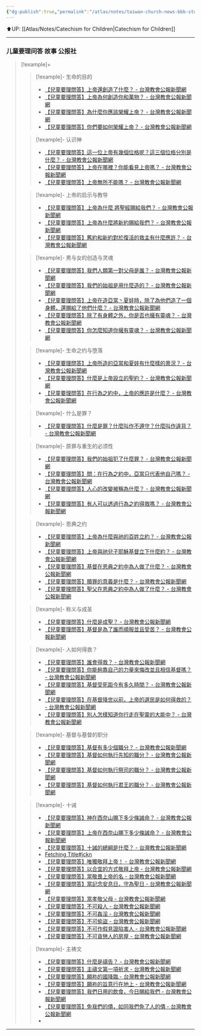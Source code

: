 ```yaml
---
{"dg-publish":true,"permalink":"/atlas/notes/taiwan-church-news-bbb-stories/","noteIcon":""}
---
```


⬆️UP: [[Atlas/Notes/Catechism for Children\|Catechism for Children]]

---

### 儿童要理问答 故事 公报社

> [!example]+ 
>
> > [!example]- 生命的目的
> > - [【兒童要理問答】上帝還創造了什麼？ - 台灣教會公報新聞網](https://tcnn.org.tw/archives/15027)
> > - [【兒童要理問答】上帝為何創造你和萬物？ - 台灣教會公報新聞網](https://tcnn.org.tw/archives/15026)
> > - [【兒童要理問答】為什麼你應該榮耀上帝？ - 台灣教會公報新聞網](https://tcnn.org.tw/archives/15038)
> > - [【兒童要理問答】你們要如何榮耀上帝？ - 台灣教會公報新聞網](https://tcnn.org.tw/archives/15033)
> 
> > [!example]- 认识神
> > - [【兒童要理問答】這一位上帝有幾個位格呢？這三個位格分別是什麼？ - 台灣教會公報新聞網](https://tcnn.org.tw/archives/15043)
> > - [【兒童要理問答】上帝在哪裡？你能看見上帝嗎？ - 台灣教會公報新聞網](https://tcnn.org.tw/archives/15053)
> > - [【兒童要理問答】上帝無所不能嗎？ - 台灣教會公報新聞網](https://tcnn.org.tw/archives/19332)
>
> > [!example]- 上帝的启示与教导
> > - [【兒童要理問答】上帝為什麼 將聖經賜給我們？ - 台灣教會公報新聞網](https://tcnn.org.tw/archives/22455)
> > - [【兒童要理問答】上帝為什麼將新約賜給我們？ - 台灣教會公報新聞網](https://tcnn.org.tw/archives/24957)
> > - [【兒童要理問答】舊約和新約對於復活的救主有什麼應許？ - 台灣教會公報新聞網](https://tcnn.org.tw/archives/25987)
> 
> > [!example]- 男与女的创造与灵魂
> > - [【兒童要理問答】我們人類第一對父母是誰？ - 台灣教會公報新聞網](https://tcnn.org.tw/archives/27115)
> > - [【兒童要理問答】我們的始祖是用什麼造的？ - 台灣教會公報新聞網](https://tcnn.org.tw/archives/28966)
> > - [【兒童要理問答】上帝在造亞當丶夏娃時，除了為他們造了一個身體，還賜給了他們什麼？ - 台灣教會公報新聞網](https://tcnn.org.tw/archives/30291)
> > - [【兒童要理問答】除了有身體之外，你是否也擁有靈魂？ - 台灣教會公報新聞網](https://tcnn.org.tw/archives/31379)
> > - [【兒童要理問答】你怎麼知道你擁有靈魂？ - 台灣教會公報新聞網](https://tcnn.org.tw/archives/32226)
> 
> > [!example]- 生命之约与堕落
> > - [【兒童要理問答】上帝所造的亞當和夏娃有什麼樣的景況？ - 台灣教會公報新聞網](https://tcnn.org.tw/archives/34029)
> > - [【兒童要理問答】什麼是上帝設立的聖約？ - 台灣教會公報新聞網](https://tcnn.org.tw/archives/34685)
> > - [【兒童要理問答】在行為之約中，上帝的應許是什麼？ - 台灣教會公報新聞網](https://tcnn.org.tw/archives/38515)
>
> > [!example]- 什么是罪？
> > - [【兒童要理問答】什麼是罪？什麼叫作不遵守？什麼叫作違背？ - 台灣教會公報新聞網](https://tcnn.org.tw/archives/41182)
>
> > [!example]- 原罪与重生的必须性
> > - [【兒童要理問答】我們的始祖犯了什麼罪？ - 台灣教會公報新聞網](https://tcnn.org.tw/archives/43016)
> > - [【兒童要理問答】問：在行為之約中，亞當只代表他自己嗎？ - 台灣教會公報新聞網](https://tcnn.org.tw/archives/44503)
> > - [【兒童要理問答】人心的改變被稱為什麼？ - 台灣教會公報新聞網](https://tcnn.org.tw/archives/45916)
> > - [【兒童要理問答】有人可以透過行為之約得救嗎？ - 台灣教會公報新聞網](https://tcnn.org.tw/archives/47274)
>
> > [!example]- 恩典之约
> > - [【兒童要理問答】上帝為什麼與祂的百姓立約？ - 台灣教會公報新聞網](https://tcnn.org.tw/archives/36050)
> > - [【兒童要理問答】上帝與祂兒子耶穌基督立下什麼約？ - 台灣教會公報新聞網](https://tcnn.org.tw/archives/40113)
> > - [【兒童要理問答】基督在恩典之約中為人做了什麼？ - 台灣教會公報新聞網](https://tcnn.org.tw/archives/48255)
> > - [【兒童要理問答】贖罪的意義是什麼？ - 台灣教會公報新聞網](https://tcnn.org.tw/archives/49594)
> > - [【兒童要理問答】聖父在恩典之約中為人做了什麼？ - 台灣教會公報新聞網](https://tcnn.org.tw/archives/53896)
>
> > [!example]- 称义与成圣
> > - [【兒童要理問答】什麼是成聖？ - 台灣教會公報新聞網](https://tcnn.org.tw/archives/57034)
> > - [【兒童要理問答】基督是為了誰而順服並且受苦？ - 台灣教會公報新聞網](https://tcnn.org.tw/archives/60241)
> 
> > [!example]- 人如何得救？
> > - [【兒童要理問答】誰會得救？ - 台灣教會公報新聞網](https://tcnn.org.tw/archives/61232)
> > - [【兒童要理問答】你能夠靠自己的力量來悔改並且相信基督嗎？ - 台灣教會公報新聞網](https://tcnn.org.tw/archives/64712)
> > -  [【兒童要理問答】基督受死距今有多久時間？ - 台灣教會公報新聞網](https://tcnn.org.tw/archives/66546)
> > - [【兒童要理問答】在基督降世以前，上帝的選民是如何得救的？ - 台灣教會公報新聞網](https://tcnn.org.tw/archives/69276)
> > - [【兒童要理問答】別人怎樣知道你行走在聖靈的大能中？ - 台灣教會公報新聞網](https://tcnn.org.tw/archives/75384)
>
> > [!example]- 基督与基督的职分
> > - [【兒童要理問答】基督有多少個職分？ - 台灣教會公報新聞網](https://tcnn.org.tw/archives/78483)
> > - [【兒童要理問答】基督如何執行先知的職分？ - 台灣教會公報新聞網](https://tcnn.org.tw/archives/80950)
> > - [【兒童要理問答】基督如何執行祭司的職分？ - 台灣教會公報新聞網](https://tcnn.org.tw/archives/83872)
> > - [【兒童要理問答】基督如何執行君王的職分？ - 台灣教會公報新聞網](https://tcnn.org.tw/archives/86402)
> 
> > [!example]- 十诫
> > - [【兒童要理問答】神在西奈山賜下多少條誡命？ - 台灣教會公報新聞網](https://tcnn.org.tw/archives/90430)
> > - [【兒童要理問答】上帝在西奈山賜下多少條誡命？ - 台灣教會公報新聞網](https://tcnn.org.tw/archives/95331)
> > - [【兒童要理問答】十誡的總綱是什麼？ - 台灣教會公報新聞網](https://tcnn.org.tw/archives/99611)
> > - [Fetching Title#jckn](https://tcnn.org.tw/archives/102644)
> > - [【兒童要理問答】唯獨敬拜上帝！ - 台灣教會公報新聞網](https://tcnn.org.tw/archives/106011)
> > - [【兒童要理問答】以合宜的方式敬拜上帝 - 台灣教會公報新聞網](https://tcnn.org.tw/archives/114599)
> > - [【兒童要理問答】當敬畏上帝的名 - 台灣教會公報新聞網](https://tcnn.org.tw/archives/119313)
> > - [【兒童要理問答】當記念安息日，守為聖日 - 台灣教會公報新聞網](https://tcnn.org.tw/archives/124163)
> > - [【兒童要理問答】當孝敬父母 - 台灣教會公報新聞網](https://tcnn.org.tw/archives/130244)
> > - [【兒童要理問答】不可殺人 - 台灣教會公報新聞網](https://tcnn.org.tw/archives/133302)
> > - [【兒童要理問答】不可姦淫 - 台灣教會公報新聞網](https://tcnn.org.tw/archives/158273)
> > - [【兒童要理問答】不可偷盜 - 台灣教會公報新聞網](https://tcnn.org.tw/archives/165254)
> > - [【兒童要理問答】不可作假見證陷害人 - 台灣教會公報新聞網](https://tcnn.org.tw/archives/171411)
> > - [【兒童要理問答】不可貪戀人的房屋 - 台灣教會公報新聞網](https://tcnn.org.tw/archives/178635)
> 
> > [!example]- 主祷文
> > - [【兒童要理問答】什麼是禱告？ - 台灣教會公報新聞網](https://tcnn.org.tw/archives/185216)
> > - [【兒童要理問答】主禱文第一項祈求 - 台灣教會公報新聞網](https://tcnn.org.tw/archives/191659)
> > - [【兒童要理問答】願祢的國降臨 - 台灣教會公報新聞網](https://tcnn.org.tw/archives/199629)
> > - [【兒童要理問答】願祢的旨意行在地上 - 台灣教會公報新聞網](https://tcnn.org.tw/archives/204174)
> > - [【兒童要理問答】我們日用的飲食，今日賜給我們 - 台灣教會公報新聞網](https://tcnn.org.tw/archives/211330)
> > - [【兒童要理問答】免我們的債，如同我們免了人的債 - 台灣教會公報新聞網](https://tcnn.org.tw/archives/216699)
> > - 

---
